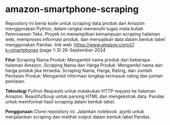 # amazon-smartphone-scraping
Repository ini berisi kode untuk scraping data produk dari Amazon menggunakan Python, dalam rangka memenuhi tugas mata kuliah Pemrosesan Teks. Proyek ini menampilkan kemampuan scraping halaman web, memproses informasi produk, dan menyajikan data dalam bentuk tabel menggunakan Pandas.
link web :https://www.amazon.com/s?k=smartphones (page 1-3) 26-September-2024

**Fitur**
Scraping Nama Produk: Mengambil nama produk dari beberapa halaman Amazon.
Scraping Nama dan Harga Produk: Mengambil nama dan harga produk jika tersedia.
Scraping Nama, Harga, Rating, dan Jumlah Penilaian Produk: Mengambil informasi lengkap termasuk rating dan jumlah penilaian.

**Teknologi**
Python
Requests untuk melakukan HTTP request ke halaman Amazon.
BeautifulSoup untuk parsing HTML dan mengekstrak data.
Pandas untuk memformat hasil scraping dalam bentuk tabel.

**Penggunaan**
Clone repository ini.
Jalankan notebook .ipynb untuk menjalankan scraping dan melihat output dalam bentuk tabel Pandas.
